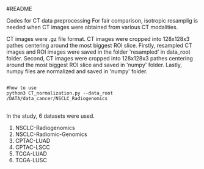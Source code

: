 #README

Codes for CT data preprocessing
For fair comparison, isotropic resamplig is needed when CT images were obtained from various CT modalities.

CT images were .gz file format.
CT images were cropped into 128x128x3 pathes centering around the most biggest ROI slice.
Firstly, resampled CT images and ROI images were saved in the folder 'resampled' in data_root folder.
Second, CT images were cropped into 128x128x3 pathes centering around the most biggest ROI slice and saved in 'numpy' folder.
Lastly, numpy files are normalized and saved in 'numpy' folder.

<pre>
<code>
#how to use
python3 CT_normalization.py --data_root /DATA/data_cancer/NSCLC_Radiogenomics
</code>
</pre>


In the study, 6 datasets were used.
1. NSCLC-Radiogenomics
2. NSCLC-Radiomic-Genomics
3. CPTAC-LUAD
4. CPTAC-LSCC
5. TCGA-LUAD
6. TCGA-LUSC
